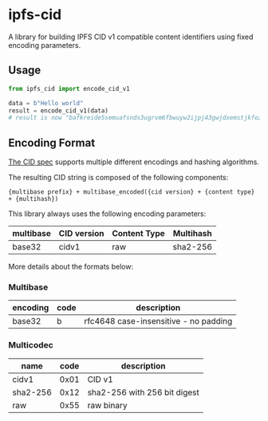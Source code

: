 # ipfs-cid

A library for building IPFS CID v1 compatible content identifiers using fixed
encoding parameters.

## Usage

```python
from ipfs_cid import encode_cid_v1

data = b"Hello world"
result = encode_cid_v1(data)
# result is now "bafkreide5semuafsnds3ugrvm6fbwuyw2ijpj43gwjdxemstjkfozi37hq"
```

## Encoding Format

[The CID spec](https://github.com/multiformats/cid) supports multiple different
encodings and hashing algorithms.

The resulting CID string is composed of the following components:

```
{multibase prefix} + multibase_encoded({cid version} + {content type} + {multihash})
```

This library always uses the following encoding parameters:

| multibase | CID version | Content Type | Multihash |
| --------- | ----------- | ------------ | --------- |
| base32    | cidv1       | raw          | sha2-256  |

More details about the formats below:

### Multibase

| encoding | code | description                           |
| -------- | ---- | ------------------------------------- |
| base32   | b    | rfc4648 case-insensitive - no padding |

### Multicodec

| name     | code | description                  |
| -------- | ---- | ---------------------------- |
| cidv1    | 0x01 | CID v1                       |
| sha2-256 | 0x12 | sha2-256 with 256 bit digest |
| raw      | 0x55 | raw binary                   |
